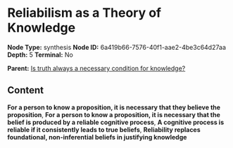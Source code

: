 # Reliabilism as a Theory of Knowledge

**Node Type:** synthesis
**Node ID:** 6a419b66-7576-40f1-aae2-4be3c64d27aa
**Depth:** 5
**Terminal:** No

**Parent:** [Is truth always a necessary condition for knowledge?](is-truth-always-a-necessary-condition-for-knowledge-antithesis-874f7769-7dd7-4048-942b-22e9b08fe148.md)

## Content

**For a person to know a proposition, it is necessary that they believe the proposition**, **For a person to know a proposition, it is necessary that the belief is produced by a reliable cognitive process**, **A cognitive process is reliable if it consistently leads to true beliefs**, **Reliability replaces foundational, non-inferential beliefs in justifying knowledge**
